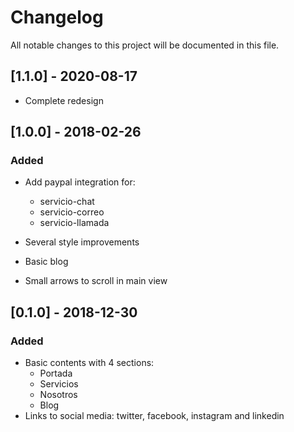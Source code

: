 # Changelog

All notable changes to this project will be documented in this file.

## [1.1.0] - 2020-08-17

- Complete redesign

## [1.0.0] - 2018-02-26

### Added

- Add paypal integration for:
  - servicio-chat
  - servicio-correo
  - servicio-llamada
- Several style improvements
- Basic blog

- Small arrows to scroll in main view

## [0.1.0] - 2018-12-30

### Added

- Basic contents with 4 sections:
  - Portada
  - Servicios
  - Nosotros
  - Blog
- Links to social media: twitter, facebook, instagram and linkedin
